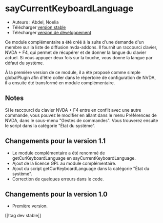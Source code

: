 # sayCurrentKeyboardLanguage #

*	 Auteurs : Abdel, Noelia
*	 Télécharger [version stable][1]
*	 Télécharger [version de développement][1]

Ce module complémentaire a été créé à la suite d'une demande d'un membre sur
la liste de diffusion nvda-addons. Il fournit un raccourci clavier, NVDA +
F4, qui permet de récupérer et de donner la langue du clavier actuel. Si
vous appuyer deux fois sur la touche, vous donne la langue par défaut du
système.

À la première version de ce module, il a été proposé comme simple
globalPlugin afin d'être coller dans le répertoire de configuration de NVDA,
il a ensuite été transformé en module complémentaire.

## Notes

Si le raccourci du clavier NVDA + F4 entre en conflit avec une autre
commande, vous pouvez le modifier en allant dans le menu Préférences de
NVDA, dans le sous-menu "Gestes de commandes". Vous trouverez ensuite le
script dans la catégorie "État du système".

## Changements pour la version 1.1

*	 Le module complémentaire a été renommé de getCurKeyboardLanguage en
   sayCurrentKeyboardLanguage.
*	 Ajout de la licence GPL au module complémentaire.
*	 Ajout du script getCurKeyboardLanguage dans la catégorie "État du
   système".
*	 Correction de quelques erreurs dans le code.

## Changements pour la version 1.0

*	 Première version.

[[!tag dev stable]]

[1]: https://addons.nvda-project.org/files/get.php?file=ckbl
